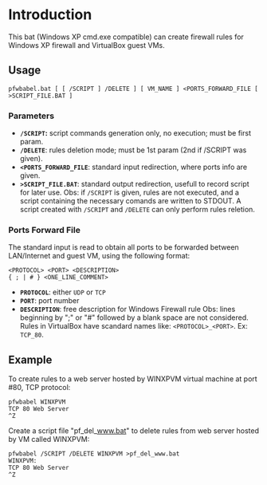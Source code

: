# Introduction #
This bat (Windows XP cmd.exe compatible) can create firewall rules for Windows XP firewall and VirtualBox guest VMs.
## Usage ##
```
pfwbabel.bat [ [ /SCRIPT ] /DELETE ] [ VM_NAME ] <PORTS_FORWARD_FILE [ >SCRIPT_FILE.BAT ]
```
### Parameters ###
  * **`/SCRIPT`:** script commands generation only, no execution; must be first param.
  * **`/DELETE`**: rules deletion mode; must be 1st param (2nd if /SCRIPT was given).
  * **`<PORTS_FORWARD_FILE`**: standard input redirection, where ports info are given.
  * **`>SCRIPT_FILE.BAT`**: standard output redirection, usefull to record script for later use.
Obs: if `/SCRIPT` is given, rules are not executed, and a script containing the necessary comands are written to STDOUT. A script created with `/SCRIPT` and `/DELETE` can only perform rules reletion.
### Ports Forward File ###
The standard input is read to obtain all ports to be forwarded between LAN/Internet and guest VM, using the following format:
```
<PROTOCOL> <PORT> <DESCRIPTION>
{ ; | # } <ONE_LINE_COMMENT>
```
  * **`PROTOCOL`**: either `UDP` or `TCP`
  * **`PORT`**: port number
  * **`DESCRIPTION`**: free description for Windows Firewall rule
Obs: lines beginning by ";" or "#" followed by a blank space are not considered. Rules in VirtualBox have scandard names like: `<PROTOCOL>_<PORT>`. Ex: `TCP_80`.
## Example ##
To create rules to a web server hosted by WINXPVM virtual machine at port #80, TCP protocol:
```
pfwbabel WINXPVM
TCP 80 Web Server
^Z
```
Create a script file "pf\_del\_www.bat" to delete rules from web server hosted by VM called WINXPVM:
```
pfwbabel /SCRIPT /DELETE WINXPVM >pf_del_www.bat
WINXPVM:
TCP 80 Web Server
^Z
```